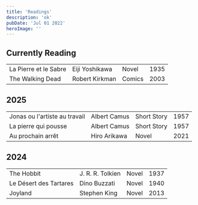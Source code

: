```yaml
---
title: 'Readings'
description: 'ok'
pubDate: 'Jul 01 2022'
heroImage: ''
---
```


## Currently Reading

<center>

|              |              |              |              |
| ------------ | ------------ | ------------ | ------------ |
| La Pierre et le Sabre | Eiji Yoshikawa | Novel | 1935 |
| The Walking Dead | Robert Kirkman | Comics | 2003 | 

</center>

## 2025

<center>

|              |              |              |              |
| ------------ | ------------ | ------------ | ------------ |
| Jonas ou l'artiste au travail | Albert Camus | Short Story | 1957 |
| La pierre qui pousse | Albert Camus | Short Story | 1957 |
| Au prochain arrêt | Hiro Arikawa | Novel | 2021 |

</center>

## 2024

<center>

|              |              |              |              |
| ------------ | ------------ | ------------ | ------------ |
| The Hobbit | J. R. R. Tolkien | Novel        | 1937         |
| Le Désert des Tartares | Dino Buzzati | Novel        | 1940         |
| Joyland | Stephen King | Novel | 2013 |

</center>
